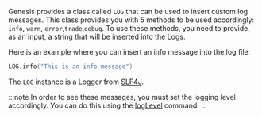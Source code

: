 Genesis provides a class called `LOG` that can be used to insert custom log messages. This class provides you with 
5 methods to be used accordingly: `info`, `warn`, `error`,`trade`,`debug`. To use these methods, you need to provide, as an input,
a string that will be inserted into the Logs.

Here is an example where you can insert an info message into the log file:

``` kotlin
LOG.info("This is an info message")
```

The `LOG` instance is a Logger from [SLF4J](https://www.slf4j.org/).

:::note
In order to see these messages, you must set the logging level accordingly. You can do this using the [logLevel](/build-deploy-operate/operate/commands/#loglevel) command.
:::

